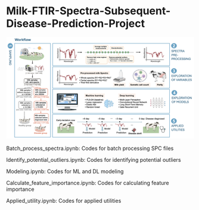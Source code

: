 # Milk-FTIR-Spectra-Subsequent-Disease-Prediction-Project

![Image text](https://github.com/lindan1128/Milk-FTIR-Spectra-Health-Prediction-Project/blob/main/workflow.png)

Batch_process_spectra.ipynb: Codes for batch processing SPC files

Identify_potential_outliers.ipynb: Codes for identifying potential outliers

Modeling.ipynb: Codes for ML and DL modeling

Calculate_feature_importance.ipynb: Codes for calculating feature importance

Applied_utility.ipynb: Codes for applied utilities
